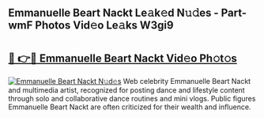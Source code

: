 ## Emmanuelle Beart Nackt Le𝚊k𝚎d N𝚞𝚍es - Part-wmF Photos Vid𝚎o Le𝚊ks W3gi9

# <h2><a href="http://fbail1o.evod.top/?m=Emmanuelle+Beart+Nackt">🔗 👉🔴 Emmanuelle Beart Nackt Vid𝚎o Ph𝚘t𝚘s</a></h2>

[![Emmanuelle Beart Nackt N𝚞d𝚎s](https://i.imgur.com/8V9OHl7.gif)](http://fbail1o.evod.top/?m=Emmanuelle+Beart+Nackt)
Web celebrity Emmanuelle Beart Nackt and multimedia artist, recognized for posting dance and lifestyle content through solo and collaborative dance routines and mini vlogs. Public figures Emmanuelle Beart Nackt are often criticized for their wealth and influence. 
